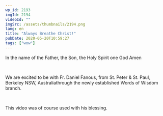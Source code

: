 ```yaml
---
wp_id: 2193
imgId: 2194
videoId: ""
imgSrc: /assets/thumbnails/2194.png
lang: en
title: "Always Breathe Christ!"
pubDate: 2020-05-20T10:59:27
tags: ["wow"]
---
```


<!-- page: 6 -->

<p>In the name of the Father, the Son, the Holy Spirit one God Amen</p>
<p>&nbsp;</p>
<p>We are excited to be with Fr. Daniel Fanous, from St. Peter &amp; St. Paul, Berkeley NSW, Australiathrough the newly established Words of Wisdom branch.</p>
<p>&nbsp;</p>
<p>This video was of course used with his blessing.</p>
